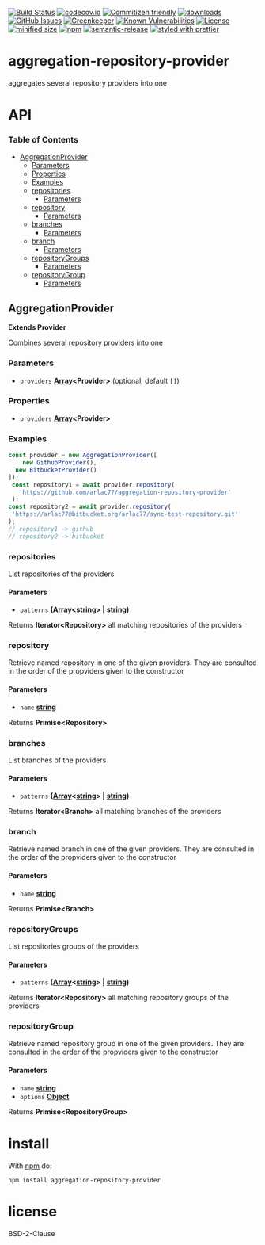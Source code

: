 [![Build Status](https://secure.travis-ci.org/arlac77/aggregation-repository-provider.png)](http://travis-ci.org/arlac77/aggregation-repository-provider)
[![codecov.io](http://codecov.io/github/arlac77/aggregation-repository-provider/coverage.svg?branch=master)](http://codecov.io/github/arlac77/aggregation-repository-provider?branch=master)
[![Commitizen friendly](https://img.shields.io/badge/commitizen-friendly-brightgreen.svg)](http://commitizen.github.io/cz-cli/)
[![downloads](http://img.shields.io/npm/dm/aggregation-repository-provider.svg?style=flat-square)](https://npmjs.org/package/aggregation-repository-provider)
[![GitHub Issues](https://img.shields.io/github/issues/arlac77/aggregation-repository-provider.svg?style=flat-square)](https://github.com/arlac77/aggregation-repository-provider/issues)
[![Greenkeeper](https://badges.greenkeeper.io/arlac77/aggregation-repository-provider.svg)](https://greenkeeper.io/)
[![Known Vulnerabilities](https://snyk.io/test/github/arlac77/aggregation-repository-provider/badge.svg)](https://snyk.io/test/github/arlac77/aggregation-repository-provider)
[![License](https://img.shields.io/badge/License-BSD%203--Clause-blue.svg)](https://opensource.org/licenses/BSD-3-Clause)
[![minified size](https://badgen.net/bundlephobia/min/aggregation-repository-provider)](https://bundlephobia.com/result?p=aggregation-repository-provider)
[![npm](https://img.shields.io/npm/v/aggregation-repository-provider.svg)](https://www.npmjs.com/package/aggregation-repository-provider)
[![semantic-release](https://img.shields.io/badge/%20%20%F0%9F%93%A6%F0%9F%9A%80-semantic--release-e10079.svg)](https://github.com/arlac77/aggregation-repository-provider)
[![styled with prettier](https://img.shields.io/badge/styled_with-prettier-ff69b4.svg)](https://github.com/prettier/prettier)

# aggregation-repository-provider

aggregates several repository providers into one

# API

<!-- Generated by documentation.js. Update this documentation by updating the source code. -->

### Table of Contents

-   [AggregationProvider](#aggregationprovider)
    -   [Parameters](#parameters)
    -   [Properties](#properties)
    -   [Examples](#examples)
    -   [repositories](#repositories)
        -   [Parameters](#parameters-1)
    -   [repository](#repository)
        -   [Parameters](#parameters-2)
    -   [branches](#branches)
        -   [Parameters](#parameters-3)
    -   [branch](#branch)
        -   [Parameters](#parameters-4)
    -   [repositoryGroups](#repositorygroups)
        -   [Parameters](#parameters-5)
    -   [repositoryGroup](#repositorygroup)
        -   [Parameters](#parameters-6)

## AggregationProvider

**Extends Provider**

<!-- skip-example -->

Combines several repository providers into one

### Parameters

-   `providers` **[Array](https://developer.mozilla.org/docs/Web/JavaScript/Reference/Global_Objects/Array)&lt;Provider>**  (optional, default `[]`)

### Properties

-   `providers` **[Array](https://developer.mozilla.org/docs/Web/JavaScript/Reference/Global_Objects/Array)&lt;Provider>** 

### Examples

```javascript
const provider = new AggregationProvider([
    new GithubProvider(),
  new BitbucketProvider()
]);
 const repository1 = await provider.repository(
   'https://github.com/arlac77/aggregation-repository-provider'
 );
const repository2 = await provider.repository(
 'https://arlac77@bitbucket.org/arlac77/sync-test-repository.git'
);
// repository1 -> github
// repository2 -> bitbucket
```

### repositories

List repositories of the providers

#### Parameters

-   `patterns` **([Array](https://developer.mozilla.org/docs/Web/JavaScript/Reference/Global_Objects/Array)&lt;[string](https://developer.mozilla.org/docs/Web/JavaScript/Reference/Global_Objects/String)> | [string](https://developer.mozilla.org/docs/Web/JavaScript/Reference/Global_Objects/String))** 

Returns **Iterator&lt;Repository>** all matching repositories of the providers

### repository

Retrieve named repository in one of the given providers.
They are consulted in the order of the propviders given to the constructor

#### Parameters

-   `name` **[string](https://developer.mozilla.org/docs/Web/JavaScript/Reference/Global_Objects/String)** 

Returns **Primise&lt;Repository>** 

### branches

List branches of the providers

#### Parameters

-   `patterns` **([Array](https://developer.mozilla.org/docs/Web/JavaScript/Reference/Global_Objects/Array)&lt;[string](https://developer.mozilla.org/docs/Web/JavaScript/Reference/Global_Objects/String)> | [string](https://developer.mozilla.org/docs/Web/JavaScript/Reference/Global_Objects/String))** 

Returns **Iterator&lt;Branch>** all matching branches of the providers

### branch

Retrieve named branch in one of the given providers.
They are consulted in the order of the propviders given to the constructor

#### Parameters

-   `name` **[string](https://developer.mozilla.org/docs/Web/JavaScript/Reference/Global_Objects/String)** 

Returns **Primise&lt;Branch>** 

### repositoryGroups

List repositories groups of the providers

#### Parameters

-   `patterns` **([Array](https://developer.mozilla.org/docs/Web/JavaScript/Reference/Global_Objects/Array)&lt;[string](https://developer.mozilla.org/docs/Web/JavaScript/Reference/Global_Objects/String)> | [string](https://developer.mozilla.org/docs/Web/JavaScript/Reference/Global_Objects/String))** 

Returns **Iterator&lt;Repository>** all matching repository groups of the providers

### repositoryGroup

Retrieve named repository group in one of the given providers.
They are consulted in the order of the propviders given to the constructor

#### Parameters

-   `name` **[string](https://developer.mozilla.org/docs/Web/JavaScript/Reference/Global_Objects/String)** 
-   `options` **[Object](https://developer.mozilla.org/docs/Web/JavaScript/Reference/Global_Objects/Object)** 

Returns **Primise&lt;RepositoryGroup>** 

# install

With [npm](http://npmjs.org) do:

```shell
npm install aggregation-repository-provider
```

# license

BSD-2-Clause
